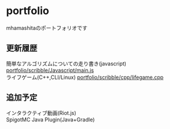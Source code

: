 # portfolio
mhamashitaのポートフォリオです
## 更新履歴
簡単なアルゴリズムについての走り書き(javascript) [portfolio/scribble/Javascript/main.js](https://github.com/mhamashita/portfolio/blob/main/scribble/Javascript/main.js)  
ライフゲーム(C++,CLI/Linux) [portfolio/scribble/cpp/lifegame.cpp ](https://github.com/mhamashita/portfolio/blob/main/scribble/cpp/lifegame.cpp) 
## 追加予定
インタラクティブ動画(Riot.js)  
SpigotMC Java Plugin(Java+Gradle)   
